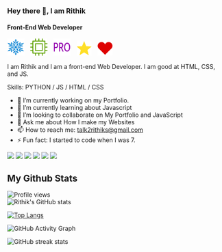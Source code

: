 ### Hey there 👋, I am Rithik
#### Front-End Web Developer 
<a href='https://archiveprogram.github.com/'><img src='https://raw.githubusercontent.com/acervenky/animated-github-badges/master/assets/acbadge.gif' width='40' height='40'></a> <a href='https://docs.github.com/en/developers'><img src='https://raw.githubusercontent.com/acervenky/animated-github-badges/master/assets/devbadge.gif' width='40' height='40'></a> <a href='https://github.com/pricing'><img src='https://raw.githubusercontent.com/acervenky/animated-github-badges/master/assets/pro.gif' width='40' height='40'></a> <a href='https://stars.github.com/'><img src='https://raw.githubusercontent.com/acervenky/animated-github-badges/master/assets/starbadge.gif' width='35' height='35'></a> <a href='https://docs.github.com/en/github/supporting-the-open-source-community-with-github-sponsors'><img src='https://raw.githubusercontent.com/acervenky/animated-github-badges/master/assets/sponsorbadge.gif' width='35' height='35'></a> 

I am Rithik and I am a front-end Web Developer. I am good at HTML, CSS, and JS.<br>


Skills: PYTHON / JS / HTML / CSS

- 🔭 I’m currently working on my Portfolio. 
- 🌱 I’m currently learning about Javascript 
- 👯 I’m looking to collaborate on My Portfolio and JavaScript 
- 💬 Ask me about How I make my Websites 
- 📫 How to reach me: talk2rithiks@gmail.com 
- ⚡ Fun fact: I started to code when I was 7. 


<a href="mailto:talk2rithiks@gmail.com"><img src="https://img.shields.io/badge/EMAIL-me%talk2rithiks@gmail.com-red?style=for-the-badge&logo=gmail"></a>
<a href="https://github.com/Code2Rithik"><img src="https://img.shields.io/badge/GitHub-Code2Rithik-181717?style=for-the-badge&logo=github"></a>
<a href="https://dribbble.com/Aadityasiva"><img src="https://img.shields.io/badge/Dribbble-aadityasiva-EA4C89?style=for-the-badge&logo=dribbble"></a>
<a href="https://stackoverflow.com/users/14481856/aadityasiva-sabarinathan"><img src="https://img.shields.io/badge/Stackoverflow-aadityasiva%20sabarinathan-FE7A16?style=for-the-badge&logo=stackoverflow"></a>
<a href="https://aadityasiva.cf"><img src="https://img.shields.io/badge/Website-aadityasiva.cf-brightgreen?style=for-the-badge"></a>
<a href="https://dev.to/aadityasivas"><img src="https://img.shields.io/badge/dev.to-aadityasiva-0A0A0A?style=for-the-badge&logo=dev.to"></a>



## My Github Stats

![Profile views](https://gpvc.arturio.dev/Code2Rithik)  
![Rithik's GitHub stats](https://github-readme-stats.vercel.app/api?username=Code2Rithik&show_icons=true&theme=blue-green)

[![Top Langs](https://github-readme-stats.vercel.app/api/top-langs/?username=Code2Rithik&layout=compact)](https://github.com/anuraghazra/github-readme-stats)


![GitHub Activity Graph](https://activity-graph.herokuapp.com/graph?username=Code2Rithik)  

![GitHub streak stats](https://github-readme-streak-stats.herokuapp.com/?user=Code2Rithik)  




